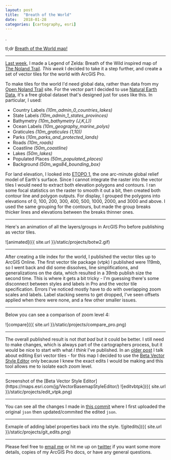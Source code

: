 ```yaml
---
layout: post
title:  "Breath of the World"
date:   2018-01-28
categories: [cartography, esri]
---
```


.  

tl;dr  [Breath of the World map!](http://jonahadkins.com/botw.html)

<hr>

[Last week](http://jonahadkins.com/cartography/esri/2018/01/22/breath-of-the-wild.html), I made a Legend of Zelda: Breath of the Wild inspired map of [The Noland Trail](http://jonahadkins.com//static/projects/lynel.jpg). _This week_ I decided to take it a step further, and create a set of vector tiles for the world with ArcGIS Pro.

To make tiles for the world I'd need global data, rather than data from my [Open Noland Trail](http://jonahadkins.com/open-noland-trail/) site. For the vector part I decided to use [Natural Earth Data](http://www.naturalearthdata.com), it's a free global dataset that's designed just for uses like this. In particular, I used:


- Country Labels _(10m_admin_0_countries_lakes)_
- State Labels _(10m_admin_1_states_provinces)_
- Bathymetry _(10m_bathymetry (J,K,L))_
- Ocean Labels _(10m_geography_marine_polys)_
- Graticules _(10m_graticules (1,10))_
- Parks (_10m_parks_and_protected_lands)_
- Roads _(10m_roads)_
- Coastline _(50m_coastline)_
- Lakes _(50m_lakes)_
- Populated Places _(50m_populated_places)_
- Background _(50m_wgs84_bounding_box)_


For land elevation, I looked into [ETOPO 1](https://www.ngdc.noaa.gov/mgg/global/global.html), the one arc-minute global relief model of Earth's surface. Since I cannot integrate the raster into the vector tiles I would need to extract both elevation polygons and contours. I ran some focal statistics on the raster to smooth it out a bit, then created both contour line and polygon outputs. For display, I grouped the polygons into elevations of 0, 100, 200, 300, 400, 500, 1000, 2000, and 3000 and above. I used the same grouping for the contours, but made the group breaks thicker lines and elevations between the breaks thinner ones.

<hr>

Here's an animation of all the layers/groups in ArcGIS Pro before publishing as vector tiles.

![animated]({{ site.url }}/static/projects/botw2.gif)  

<hr>

After creating a tile index for the world, I published the vector tiles up to ArcGIS Online. The first vector tile package (vtpk) I published were 119mb, so I went back and did some dissolves, line simplifications, and generalizations on the data, which resulted in a 39mb publish size the second time. This is where it gets a bit tricky - I'm guessing there's some disconnect between styles and labels in Pro and the vector tile specification. Errors I've noticed mostly have to do with overlapping zoom scales and labels. Label stacking seems to get dropped, I've seen offsets applied when there were none, and a few other smaller issues.  

<hr>

Below you can see a comparison of zoom level 4:

![compare]({{ site.url }}/static/projects/compare_pro.png)

<hr>

The overall published result is not _that bad_ but it could be better. I still need to make changes, which is always part of the cartographers process, but it would be nice to start with what _I think_ I've published. In an [older post](http://jonahadkins.com/cartography/esri/mapbox/2017/06/15/esri-maputnik.html) I talk about editing Esri vector tiles - for this map I decided to use the [Beta Vector Style Editor](https://maps.esri.com/jg/VectorBasemapStyleEditor/) only because I knew the exact edits I would be making and this tool allows me to isolate each zoom level.  

<hr>
Screenshot of the [Beta Vector Style Editor](https://maps.esri.com/jg/VectorBasemapStyleEditor/)  
![editvbtpk]({{ site.url }}/static/projects/edit_vtpk.png)

<hr>

You can see all the changes I made in [this commit](https://github.com/jonahadkins/jonahadkins.github.io/commit/f056d25c3513573afa94760bad7718ffdf7b6e27) where I first uploaded the original `json` then updated/commited the edited `json`.

<hr>
Exmaple of adding label properties back into the style.  
![gitedits]({{ site.url }}/static/projects/git_edits.png)

<hr>

Please feel free to [email me](mailto:jonahadkins@gmail.com) or hit me up on [twitter](https://twitter.com/jonahadkins) if you want some more details, copies of my ArcGIS Pro docs, or have any general questions.
